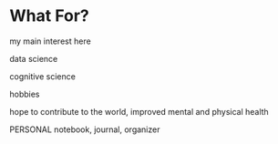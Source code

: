 # What For?

my main interest here

data science

cognitive science

hobbies

hope to contribute to the world, improved mental and physical health

PERSONAL notebook, journal, organizer

